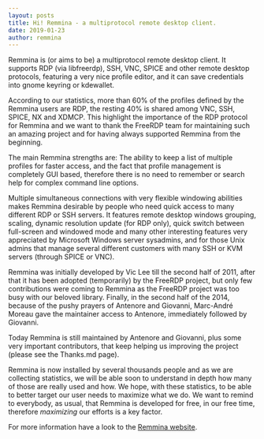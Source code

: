 ```yaml
---
layout: posts
title: Hi! Remmina - a multiprotocol remote desktop client.
date: 2019-01-23
author: remmina
---
```




Remmina is (or aims to be) a multiprotocol remote desktop client. It
supports RDP (via libfreerdp), SSH, VNC, SPICE and other remote desktop
protocols, featuring a very nice profile editor, and it can save
credentials into gnome keyring or kdewallet.


According to our statistics, more than 60% of the profiles defined by
the Remmina users are RDP, the resting 40% is shared
among VNC, SSH, SPICE, NX and XDMCP. This highlight the importance of
the RDP protocol for Remmina and we want to thank the FreeRDP team for
maintaining such an amazing project and for having always supported
Remmina from the beginning.


The main Remmina strengths are:
The ability to keep a list of multiple profiles for faster access, and
the fact that profile management is completely GUI based, therefore
there is no need to remember or search help for complex command line
options.

Multiple simultaneous connections with very flexible windowing
abilities makes Remmina desirable by people who need quick access to
many different RDP or SSH servers. It features remote desktop windows
grouping, scaling, dynamic resolution update (for RDP only), quick
switch between full-screen and windowed mode and many other
interesting features very appreciated by Microsoft Windows server
sysadmins, and for those Unix admins that manage several different
customers with many SSH or KVM servers (through SPICE or VNC).


Remmina was initially developed by Vic Lee till the second half of 2011,
after that it has been adopted (temporarily) by the FreeRDP project, but
only few contributions were coming to Remmina as the FreeRDP project
was too busy with our beloved library. Finally, in the second half of
the 2014, because of the pushy prayers of Antenore and Giovanni,
Marc-André Moreau gave the maintainer access to Antenore, immediately
followed by Giovanni.

Today Remmina is still maintained by Antenore and Giovanni, plus some
very important contributors, that keep helping us improving the project
(please see the Thanks.md page).

Remmina is now installed by several thousands people and as we are
collecting statistics, we will be able soon to understand in depth how
many of those are really used and how. We hope, with these statistics,
to be able to better target our user needs to maximize what we do.
We want to remind to everybody, as usual, that Remmina is developed for
free, in our free time, therefore _maximizing_ our efforts is a key
factor.

For more information have a look to the [Remmina website](https://remmina.org/).
